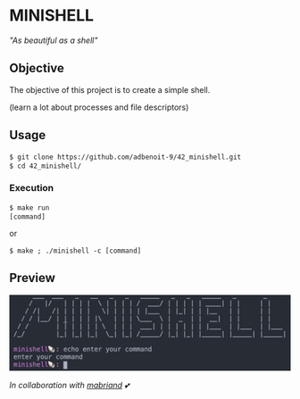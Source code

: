 # MINISHELL
*"As beautiful as a shell"*

## Objective

The objective of this project is to create a simple shell.

(learn a lot about processes and file descriptors)

## Usage
```
$ git clone https://github.com/adbenoit-9/42_minishell.git
$ cd 42_minishell/
```
### Execution
```
$ make run
[command]
```
or
```
$ make ; ./minishell -c [command]
```

## Preview

![Example](img/screenshot.png)

*In collaboration with [mabriand][1] :two_hearts:*

[1]: https://github.com/mabriand-42